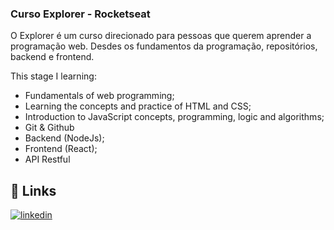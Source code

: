 ### Curso Explorer - Rocketseat

O Explorer é um curso direcionado para pessoas que querem aprender a programação web. Desdes os fundamentos da programação, repositórios, backend e frontend.

This stage I learning:

- Fundamentals of web programming;
- Learning the concepts and practice of HTML and CSS;
- Introduction to JavaScript concepts, programming, logic and algorithms;
- Git & Github
- Backend (NodeJs);
- Frontend (React);
- API Restful

## 🔗 Links
[![linkedin](https://img.shields.io/badge/linkedin-0A66C2?style=for-the-badge&logo=linkedin&logoColor=white)](https://www.linkedin.com/in/susana-leal-dias-ribeiro/)
